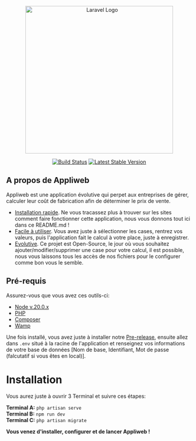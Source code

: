 <p align="center"><a target="_blank"><img src="https://raw.githubusercontent.com/laravel/art/master/logo-lockup/5%20SVG/2%20CMYK/1%20Full%20Color/laravel-logolockup-cmyk-red.svg" width="400" alt="Laravel Logo"></a></p>

<p align="center">
<a href="https://github.com/laravel/framework/actions"><img src="https://github.com/laravel/framework/workflows/tests/badge.svg" alt="Build Status"></a>
<a href="https://packagist.org/packages/laravel/framework"><img src="https://img.shields.io/packagist/v/laravel/framework" alt="Latest Stable Version"></a>
</p>

## A propos de Appliweb

Appliweb est une application évolutive qui perpet aux entreprises de gérer, calculer leur coût de fabrication afin de déterminer le prix de vente.

- [Installation rapide](https://github.com/SQTZ/Laravel-web/). Ne vous tracassez plus à trouver sur les sites comment faire fonctionner cette application, nous vous donnons tout ici dans ce README.md !
- [Facile à utiliser](https://github.com/SQTZ/Laravel-web). Vous avez juste à sélectionner les cases, rentrez vos valeurs, puis l'application fait le calcul à votre place, juste à enregistrer.
- [Evolutive](https://github.com/SQTZ/Laravel-web). Ce projet est Open-Source, le jour où vous souhaitez ajouter/modifier/supprimer une case pour votre calcul, il est possible, nous vous laissons tous les accès de nos fichiers pour le configurer comme bon vous le semble.

## Pré-requis

Assurez-vous que vous avez ces outils-ci:

- [Node v.20.0.x](https://nodejs.org/fr)
- [PHP](https://www.php.net/downloads.php)
- [Composer](https://getcomposer.org/download/)
- [Wamp](https://www.clubic.com/telecharger-fiche27009-wampserver.html)

Une fois installé, vous avez juste à installer notre [Pre-release](https://github.com/SQTZ/Laravel-web/releases/tag/pre-release), ensuite allez dans ``.env`` situé à la racine de l'application et renseignez vos informations de votre base de données [Nom de base, Identifiant, Mot de passe (falcutatif si vous êtes en local)].


# Installation
Vous aurez juste à ouvrir 3 Terminal et suivre ces étapes:

**Terminal A:** ``php artisan serve``<br>
**Terminal B:** ``npm run dev``<br>
**Terminal C:** ``php artisan migrate``


**Vous venez d'installer, configurer et de lancer Appliweb !**

